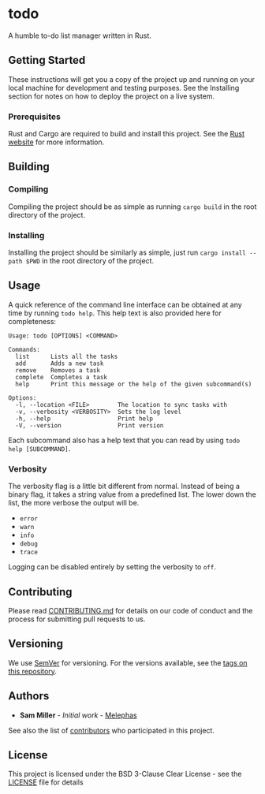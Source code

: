 # todo

A humble to-do list manager written in Rust.



## Getting Started

These instructions will get you a copy of the project up and running
on your local machine for development and testing purposes. See
the Installing section for notes on how to deploy the project on a
live system.


### Prerequisites

Rust and Cargo are required to build and install this project. See
the [Rust website](https://www.rust-lang.org/) for more information.

## Building

### Compiling

Compiling the project should be as simple as running `cargo build` in the
root directory of the project.

### Installing

Installing the project should be similarly as simple, just run `cargo
install --path $PWD` in the root directory of the project.

## Usage

A quick reference of the command line interface can be obtained at any time
by running `todo help`. This help text is also provided here for completeness:
```
Usage: todo [OPTIONS] <COMMAND>

Commands:
  list      Lists all the tasks
  add       Adds a new task
  remove    Removes a task
  complete  Completes a task
  help      Print this message or the help of the given subcommand(s)

Options:
  -l, --location <FILE>        The location to sync tasks with
  -v, --verbosity <VERBOSITY>  Sets the log level
  -h, --help                   Print help
  -V, --version                Print version
```

Each subcommand also has a help text that you can read by using `todo help [SUBCOMMAND]`.

### Verbosity

The verbosity flag is a little bit different from normal. Instead of 
being a binary flag, it takes a string value from a predefined list.
The lower down the list, the more verbose the output will be.
- `error`
- `warn`
- `info`
- `debug`
- `trace`

Logging can be disabled entirely by setting the verbosity to `off`.

## Contributing

Please read
[CONTRIBUTING.md](https://gist.github.com/PurpleBooth/b24679402957c63ec426)
for details on our code of conduct and the process for submitting
pull requests to us.


## Versioning

We use [SemVer](http://semver.org/) for versioning. For the versions
available, see the
[tags on this repository](https://github.com/Melephas/todo/tags).


## Authors

* **Sam Miller** - *Initial work* -
  [Melephas](https://github.com/Melephas)

See also the list of
[contributors](https://github.com/Melephas/todo/graphs/contributors)
who participated in this project.


## License

This project is licensed under the BSD 3-Clause Clear License - see the
[LICENSE](LICENSE) file for details

